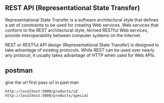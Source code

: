 ## REST API (Representational State Transfer)

Representational State Transfer is a software architectural style that defines a set of 
constraints to be used for creating Web services. Web services that conform to the REST 
architectural style, termed RESTful Web services, provide interoperability between 
computer systems on the Internet. 

REST or RESTful API design (Representational State Transfer) is designed to take advantage 
of existing protocols. While REST can be used over nearly any protocol, it usually takes 
advantage of HTTP when used for Web APIs.


## postman

give the url first
pass url in past man
```
http://localhost:5000/products/id
http://localhost:5000/products/special
```